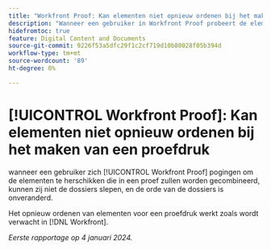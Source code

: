 ```yaml
---
title: "Workfront Proof: Kan elementen niet opnieuw ordenen bij het maken van een proefdruk"
description: "Wanneer een gebruiker in Workfront Proof probeert de elementen die in een proefdruk worden gecombineerd opnieuw te ordenen, kan hij of zij de bestanden niet slepen en blijft de volgorde van de bestanden ongewijzigd."
hidefromtoc: true
feature: Digital Content and Documents
source-git-commit: 9226f53a5dfc29f1c2cf719d10b80028f05b394d
workflow-type: tm+mt
source-wordcount: '89'
ht-degree: 0%

---
```



# [!UICONTROL Workfront Proof]: Kan elementen niet opnieuw ordenen bij het maken van een proefdruk

wanneer een gebruiker zich [!UICONTROL Workfront Proof] pogingen om de elementen te herschikken die in een proef zullen worden gecombineerd, kunnen zij niet de dossiers slepen, en de orde van de dossiers is onveranderd.

Het opnieuw ordenen van elementen voor een proefdruk werkt zoals wordt verwacht in [!DNL Workfront].

_Eerste rapportage op 4 januari 2024._
